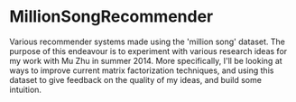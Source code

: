 MillionSongRecommender
======================

Various recommender systems made using the 'million song' dataset. The purpose of this endeavour is to experiment with various research ideas for my work with Mu Zhu in summer 2014. 
More specifically, I'll be looking at ways to improve current matrix factorization techniques, and using this dataset to give feedback on the quality of my ideas, and build some intuition.

